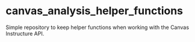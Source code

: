 # canvas_analysis_helper_functions
Simple repository to keep helper functions when working with the Canvas Instructure API.
